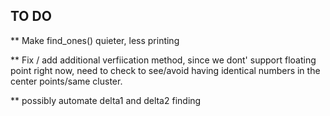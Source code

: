 ## TO DO ##

** Make find_ones() quieter, less printing

** Fix / add additional verfiication method, since we dont' support floating point right now, need to 
check to see/avoid having identical numbers in the center points/same cluster.

** possibly automate delta1 and delta2 finding 



